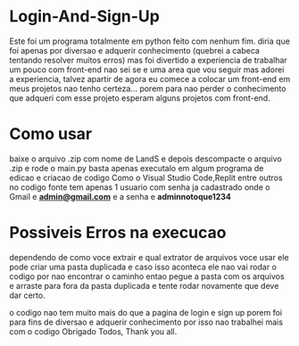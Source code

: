 # Login-And-Sign-Up

Este foi um programa totalmente em python feito com nenhum fim. diria que foi apenas por diversao e adquerir conhecimento (quebrei a cabeca tentando resolver muitos erros) mas foi divertido a experiencia de trabalhar um pouco com front-end nao sei se e uma area que vou seguir mas adorei a experiencia, talvez apartir de agora eu comece a colocar um front-end em meus projetos nao tenho certeza... porem para nao perder o conhecimento que adqueri com esse projeto esperam alguns projetos com front-end.

# Como usar 

 baixe o arquivo .zip com nome de LandS e depois descompacte o arquivo .zip e rode o main.py 
 basta apenas executalo em algum programa de edicao e criacao de codigo Como o Visual Studio Code,Replit entre outros
 no codigo fonte tem apenas 1 usuario com senha ja cadastrado onde o Gmail e **admin@gmail.com** e a senha e **adminnotoque1234**

 # Possiveis Erros na execucao

dependendo de como voce extrair e qual extrator de arquivos voce usar ele pode criar uma pasta duplicada e caso isso aconteca ele nao vai rodar o codigo por nao encontrar o caminho entao pegue a pasta com os arquivos e arraste para fora da pasta duplicada e tente rodar novamente que deve dar certo.

o codigo nao tem muito mais do que a pagina de login e sign up porem foi para fins de diversao e adquerir conhecimento por isso nao trabalhei mais com o codigo 
Obrigado Todos, Thank you all.

